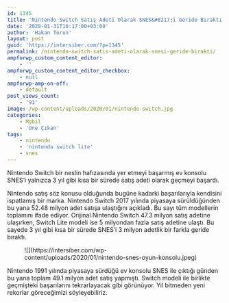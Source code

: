 ```yaml
---
id: 1345
title: 'Nintendo Switch Satış Adeti Olarak SNES&#8217;i Geride Bıraktı'
date: '2020-01-31T16:17:00+03:00'
author: 'Hakan Torun'
layout: post
guid: 'https://intersiber.com/?p=1345'
permalink: /nintendo-switch-satis-adeti-olarak-snesi-geride-birakti/
ampforwp_custom_content_editor:
    - ''
ampforwp_custom_content_editor_checkbox:
    - null
ampforwp-amp-on-off:
    - default
post_views_count:
    - '91'
image: /wp-content/uploads/2020/01/nintendo-switch.jpg
categories:
    - Mobil
    - 'Öne Çıkan'
tags:
    - nintendo
    - 'nintendo switch lite'
    - snes
---
```


Nintendo Switch bir neslin hafızasında yer etmeyi başarmış ev konsolu SNES’i yalnızca 3 yıl gibi kısa bir sürede satış adeti olarak geçmeyi başardı.

Nintendo satış söz konusu olduğunda bugüne kadarki başarılarıyla kendisini ispatlamış bir marka. Nintendo Switch 2017 yılında piyasaya sürüldüğünden bu yana 52.48 milyon adet satışa ulaştığını açıkladı. Bu sayı tüm modellerin toplamını ifade ediyor. Orijinal Nintendo Switch 47.3 milyon satış adetine ulaşırken, Switch Lite modeli ise 5 milyondan fazla satış adetine ulaştı. Bu sayede 3 yıl gibi kısa bir sürede SNES’i 3 milyon adetlik bir farkla geride bıraktı.

<figure class="wp-block-image size-large">![](https://intersiber.com/wp-content/uploads/2020/01/nintendo-snes-oyun-konsolu.jpeg)</figure>Nintendo 1991 yılında piyasaya sürdüğü ev konsolu SNES ile çıktığı günden bu yana toplam 49.1 milyon adet satış yapmıştı. Switch modeli ile birlikte geçmişteki başarılarını tekrarlayacak gibi görünüyor. Yıl bitmeden yeni rekorlar göreceğimizi söyleyebiliriz.